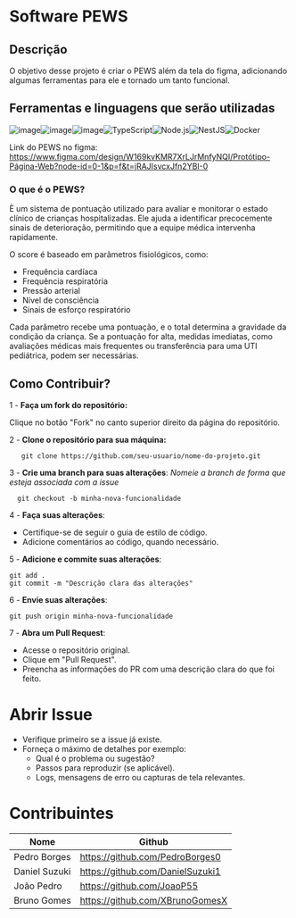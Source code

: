 # Software PEWS

## Descrição 
O objetivo desse projeto é criar o PEWS além da tela do figma, adicionando algumas ferramentas para ele e tornado um tanto funcional.
## Ferramentas e linguagens que serão utilizadas
![image](https://github.com/user-attachments/assets/e91319e3-1237-44f2-9a4b-be88bcd1d22d)![image](https://github.com/user-attachments/assets/1d07b6d9-277b-4613-b71b-78b21a30cf47)![image](https://github.com/user-attachments/assets/d46e69ad-e4cb-4089-8761-6bd66b3eb10c)![TypeScript](https://img.shields.io/badge/TypeScript-blue?logo=typescript&logoColor=white)![Node.js](https://img.shields.io/badge/Node.js-green?logo=node.js&logoColor=white)![NestJS](https://img.shields.io/badge/NestJS-E0234E?logo=nestjs&logoColor=white)![Docker](https://img.shields.io/badge/Docker-Container-blue?logo=docker&logoColor=white)

Link do PEWS no figma: https://www.figma.com/design/W169kvKMR7XrLJrMnfyNQI/Protótipo-Página-Web?node-id=0-1&p=f&t=jRAJIsvcxJfn2YBI-0 

### O que é o PEWS?
È um sistema de pontuação utilizado para avaliar e monitorar o estado clínico de crianças hospitalizadas. Ele ajuda a identificar precocemente sinais de deterioração, permitindo que a equipe médica intervenha rapidamente.

O score é baseado em parâmetros fisiológicos, como:

* Frequência cardíaca
* Frequência respiratória
* Pressão arterial
* Nível de consciência
* Sinais de esforço respiratório

Cada parâmetro recebe uma pontuação, e o total determina a gravidade da condição da criança. Se a pontuação for alta, medidas imediatas, como avaliações médicas mais frequentes ou transferência para uma UTI pediátrica, podem ser necessárias.

## Como Contribuir?

1 - **Faça um fork do repositório:**

Clique no botão "Fork" no canto superior direito da página do repositório.

2 - **Clone o repositório para sua máquina:**
```
   git clone https://github.com/seu-usuario/nome-do-projeto.git
```
3 - **Crie uma branch para suas alterações**: _Nomeie a branch de forma que esteja associada com a issue_
```
  git checkout -b minha-nova-funcionalidade
```
4 - **Faça suas alterações**:
- Certifique-se de seguir o guia de estilo de código.
- Adicione comentários ao código, quando necessário.

5 - **Adicione e commite suas alterações**: 
```
git add .
git commit -m "Descrição clara das alterações"
```
6 - **Envie suas alterações**:
```
git push origin minha-nova-funcionalidade
```
7 - **Abra um Pull Request**:
- Acesse o repositório original.
- Clique em "Pull Request".
- Preencha as informações do PR com uma descrição clara do que foi feito.

# Abrir Issue
- Verifique primeiro se a issue já existe.
- Forneça o máximo de detalhes por exemplo:
  - Qual é o problema ou sugestão?
  - Passos para reproduzir (se aplicável).
  - Logs, mensagens de erro ou capturas de tela relevantes.

# Contribuintes
| Nome   | Github  |
|--------|---------------|
| Pedro Borges |  https://github.com/PedroBorges0   |
| Daniel Suzuki |  https://github.com/DanielSuzuki1  |
| João Pedro |  https://github.com/JoaoP55 |
| Bruno Gomes |  https://github.com/XBrunoGomesX |
